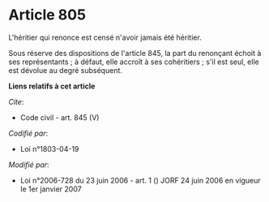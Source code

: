 # Article 805

L'héritier qui renonce est censé n'avoir jamais été héritier. 

Sous réserve des dispositions de l'article 845, la part du renonçant échoit à ses représentants ; à défaut, elle accroît à
ses cohéritiers ; s'il est seul, elle est dévolue au degré subséquent.

**Liens relatifs à cet article**

_Cite_:

  - Code civil - art. 845 (V)

_Codifié par_:

  - Loi n°1803-04-19

_Modifié par_:

  - Loi n°2006-728 du 23 juin 2006 - art. 1 () JORF 24 juin 2006 en vigueur le 1er janvier 2007

